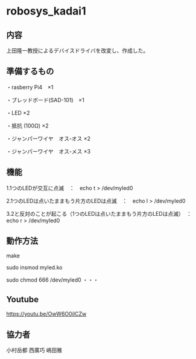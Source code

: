 # robosys_kadai1

## 内容
上田隆一教授によるデバイスドライバを改変し、作成した。

## 準備するもの
・rasberry Pi4　×1　


・ブレッドボード(SAD-101)　×1 


・LED ×2


・抵抗 (100Ω) ×2 


・ジャンパーワイヤ　オス-オス ×2 


・ジャンパーワイヤ　オス-メス ×3

## 機能
1.1つのLEDが交互に点滅　：　echo t > /dev/myled0


2.1つのLEDは点いたままもう片方のLEDは点滅　：　echo l > /dev/myled0


3.2と反対のことが起こる（1つのLEDは点いたままもう片方のLEDは点滅）　：　echo r > /dev/myled0


## 動作方法
make


sudo insmod myled.ko 


sudo chmod 666 /dev/myled0 ・・・


## Youtube
https://youtu.be/OwW6O0iICZw

## 協力者
小村岳都
西廣巧
嶋田雅

